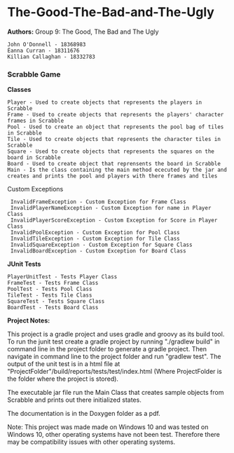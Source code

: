 # The-Good-The-Bad-and-The-Ugly

**Authors:** Group 9: The Good, The Bad and The Ugly

    John O'Donnell - 18368983
    Éanna Curran - 18311676
    Killian Callaghan - 18332783

### **Scrabble Game**

**Classes**

    Player - Used to create objects that represents the players in Scrabble
    Frame - Used to create objects that represents the players' character frames in Scrabble
    Pool - Used to create an object that represents the pool bag of tiles in Scrabble
    Tile - Used to create objects that represents the character tiles in Scrabble
    Square - Used to create objects that represents the squares on the board in Scrabble
    Board - Used to create object that reprensents the board in Scrabble
    Main - Is the class containing the main method ececuted by the jar and creates and prints the pool and players with there frames and tiles
    
Custom Exceptions
    
     InvalidFrameException - Custom Exception for Frame Class
     InvalidPlayerNameException - Custom Exception for name in Player Class
     InvalidPlayerScoreException - Custom Exception for Score in Player Class
     InvalidPoolException - Custom Exception for Pool Class 
     InvalidTileException - Custom Exception for Tile Class 
     InvalidSquareException - Custom Exception for Square Class
     InvalidBoardException - Custom Exception for Board Class 
    
**JUnit Tests**

    PlayerUnitTest - Tests Player Class
    FrameTest - Tests Frame Class
    PoolTest - Tests Pool Class
    TileTest - Tests Tile Class
    SquareTest - Tests Square Class
    BoardTest - Tests Board Class
    
**Project Notes:**

This project is a gradle project and uses gradle and groovy as its build tool.
To run the junit test create a gradle project by running "./gradlew build" in command line in the project folder to generate a gradle project.
Then navigate in command line to the project folder and run "gradlew test".
The output of the unit test is in a html file at "ProjectFolder"/build/reports/tests/test/index.html
(Where ProjectFolder is the folder where the project is stored).

The executable jar file run the Main Class that creates sample objects from Scrabble and prints out there initialized states. 

The documentation is in the Doxygen folder as a pdf.

Note: This project was made made on Windows 10 and was tested on Windows 10, other operating systems have not been test. 
Therefore there may be compatibility issues with other operating systems. 
